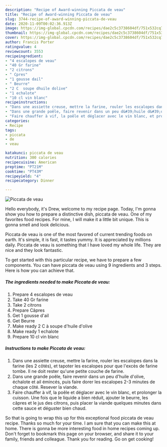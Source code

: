 ```yaml
---
description: "Recipe of Award-winning Piccata de veau"
title: "Recipe of Award-winning Piccata de veau"
slug: 3744-recipe-of-award-winning-piccata-de-veau
date: 2020-11-09T00:02:36.913Z
image: https://img-global.cpcdn.com/recipes/dae2c5c3738604df/751x532cq70/piccata-de-veau-photo-principale-de-la-recette.jpg
thumbnail: https://img-global.cpcdn.com/recipes/dae2c5c3738604df/751x532cq70/piccata-de-veau-photo-principale-de-la-recette.jpg
cover: https://img-global.cpcdn.com/recipes/dae2c5c3738604df/751x532cq70/piccata-de-veau-photo-principale-de-la-recette.jpg
author: Francis Porter
ratingvalue: 4
reviewcount: 3553
recipeingredient:
- "4 escalopes de veau"
- "40 Gr farine"
- "2 citrons"
- " Cpres"
- "1 gousse dail"
- " Beurre"
- "2 C  soupe dhuile dolive"
- "1 echalote"
- "10 cl vin blanc"
recipeinstructions:
- "Dans une assiette creuse, mettre la farine, rouler les escalopes dans la farine (les 2 côtés), et tapoter les escalopes pour que l&#39;excès de farine tombe. Il ne doit rester qu&#39;une petite couche de farine."
- "Dans une grande poêle, faire revenir dans un peu d&#39;huile d&#39;olive, échalote et ail émincés, puis faire dorer les escalopes 2-3 minutes de chaque côté. Resever la viande."
- "Faire chauffer à vif, la poêle et déglacer avec le vin blanc, et prolonger la cuisson. Une fois que le liquide a bien réduit, ajouter le beurre, les câpres et le jus des citrons, puis placer la viande quelques minutes dans cette sauce et déguster bien chaud."
categories:
- Recipe
tags:
- piccata
- de
- veau

katakunci: piccata de veau 
nutrition: 300 calories
recipecuisine: American
preptime: "PT21M"
cooktime: "PT43M"
recipeyield: "4"
recipecategory: Dinner

---
```



![Piccata de veau](https://img-global.cpcdn.com/recipes/dae2c5c3738604df/751x532cq70/piccata-de-veau-photo-principale-de-la-recette.jpg)

Hello everybody, it's Drew, welcome to my recipe page. Today, I'm gonna show you how to prepare a distinctive dish, piccata de veau. One of my favorites food recipes. For mine, I will make it a little bit unique. This is gonna smell and look delicious.

Piccata de veau is one of the most favored of current trending foods on earth. It's simple, it is fast, it tastes yummy. It is appreciated by millions daily. Piccata de veau is something that I have loved my whole life. They are nice and they look fantastic.




To get started with this particular recipe, we have to prepare a few components. You can have piccata de veau using 9 ingredients and 3 steps. Here is how you can achieve that.

<!--inarticleads1-->

##### The ingredients needed to make Piccata de veau:

1. Prepare 4 escalopes de veau
1. Take 40 Gr farine
1. Take 2 citrons
1. Prepare  Câpres
1. Get 1 gousse d&#39;ail
1. Get  Beurre
1. Make ready 2 C à soupe d&#39;huile d&#39;olive
1. Make ready 1 echalote
1. Prepare 10 cl vin blanc




<!--inarticleads2-->

##### Instructions to make Piccata de veau:

1. Dans une assiette creuse, mettre la farine, rouler les escalopes dans la farine (les 2 côtés), et tapoter les escalopes pour que l&#39;excès de farine tombe. Il ne doit rester qu&#39;une petite couche de farine.
1. Dans une grande poêle, faire revenir dans un peu d&#39;huile d&#39;olive, échalote et ail émincés, puis faire dorer les escalopes 2-3 minutes de chaque côté. Resever la viande.
1. Faire chauffer à vif, la poêle et déglacer avec le vin blanc, et prolonger la cuisson. Une fois que le liquide a bien réduit, ajouter le beurre, les câpres et le jus des citrons, puis placer la viande quelques minutes dans cette sauce et déguster bien chaud.




So that is going to wrap this up for this exceptional food piccata de veau recipe. Thanks so much for your time. I am sure that you can make this at home. There is gonna be more interesting food in home recipes coming up. Don't forget to bookmark this page on your browser, and share it to your family, friends and colleague. Thank you for reading. Go on get cooking!
